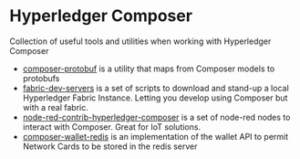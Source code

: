 # Hyperledger Composer
Collection of useful tools and utilities when working with Hyperledger Composer

- [composer-protobuf](./packages/composer-protobuf/README.md) is a utility that maps from Composer models to protobufs
- [fabric-dev-servers](./packages/fabric-dev-servers/README.md) is a set of scripts to download and stand-up a local Hyperledger Fabric Instance. Letting you develop using Composer but with a real fabric.
- [node-red-contrib-hyperledger-composer](./packages/node-red-contrib-composer/README.md) is a set of node-red nodes to interact with Composer. Great for IoT solutions.
- [composer-wallet-redis](./packages/composer-wallet-redis/README.md) is an implementation of the wallet API to permit Network Cards to be stored in the redis server
